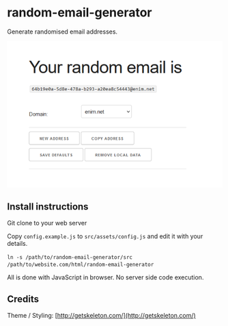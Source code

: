 # random-email-generator

Generate randomised email addresses.

![](aScreenShot.png)

## Install instructions

Git clone to your web server

Copy `config.example.js` to `src/assets/config.js` and edit it with your details.

`ln -s /path/to/random-email-generator/src /path/to/website.com/html/random-email-generator`

All is done with JavaScript in browser. No server side code execution.

## Credits

Theme / Styling: [http://getskeleton.com/](http://getskeleton.com/)
